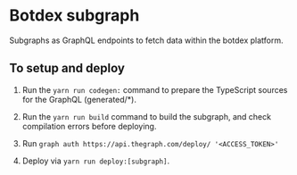 # Botdex subgraph

Subgraphs as GraphQL endpoints to fetch data within the botdex platform.

## To setup and deploy

1. Run the `yarn run codegen:` command to prepare the TypeScript sources for the GraphQL (generated/*).

2. Run the `yarn run build` command to build the subgraph, and check compilation errors before deploying.

3. Run `graph auth https://api.thegraph.com/deploy/ '<ACCESS_TOKEN>'`

4. Deploy via `yarn run deploy:[subgraph]`.
